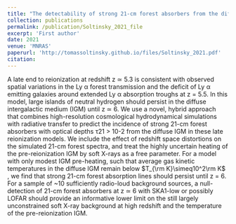 ```yaml
---
title: "The detectability of strong 21-cm forest absorbers from the diffuse intergalactic medium in late reionization models"
collection: publications
permalink: /publication/Soltinsky_2021_file
excerpt: 'First author'
date: 2021
venue: 'MNRAS'
paperurl: 'http://tomassoltinsky.github.io/files/Soltinsky_2021.pdf'
citation: 
---
```


A late end to reionization at redshift z ≃ 5.3 is consistent with observed spatial variations in the Ly α forest transmission and the deficit of Ly α emitting galaxies around extended Ly α absorption troughs at z = 5.5. In this model, large islands of neutral hydrogen should persist in the diffuse intergalactic medium (IGM) until z ≃ 6. We use a novel, hybrid approach that combines high-resolution cosmological hydrodynamical simulations with radiative transfer to predict the incidence of strong 21-cm forest absorbers with optical depths τ21 > 10-2 from the diffuse IGM in these late reionization models. We include the effect of redshift space distortions on the simulated 21-cm forest spectra, and treat the highly uncertain heating of the pre-reionization IGM by soft X-rays as a free parameter. For a model with only modest IGM pre-heating, such that average gas kinetic temperatures in the diffuse IGM remain below  $T_{\rm K}\simeq10^2\rm K$ , we find that strong 21-cm forest absorption lines should persist until z = 6. For a sample of ~10 sufficiently radio-loud background sources, a null-detection of 21-cm forest absorbers at z ≃ 6 with SKA1-low or possibly LOFAR should provide an informative lower limit on the still largely unconstrained soft X-ray background at high redshift and the temperature of the pre-reionization IGM.
